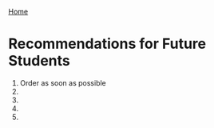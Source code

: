 [Home](/index.md)

# **Recommendations for Future Students**

1. Order as soon as possible
2.
3.
4.
5.
